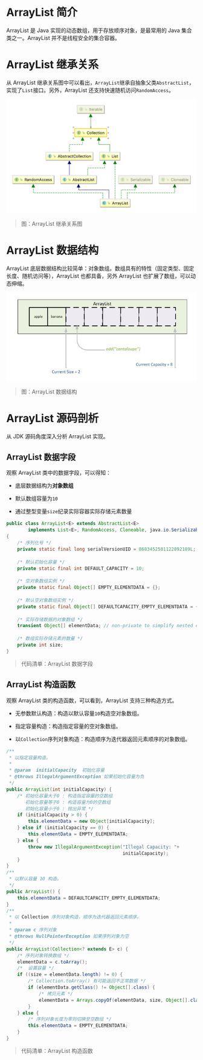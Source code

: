 # ArrayList 简介

ArrayList 是 Java 实现的动态数组，用于存放顺序对象，是最常用的 Java 集合类之一。ArrayList 并不是线程安全的集合容器。

# ArrayList 继承关系

从 ArrayList 继承关系图中可以看出，`ArrayList`继承自抽象父类`AbstractList`，实现了`List`接口。另外，ArrayList 还支持快速随机访问`RandomAccess`。

![Collections-ArrayList-1-Hierarchy][Collections-ArrayList-1-Hierarchy]

> 图：ArrayList 继承关系图

# ArrayList 数据结构

ArrayList 底层数据结构比较简单：对象数组。数组具有的特性（固定类型、固定长度、随机访问等），ArrayList 也都具备，另外 ArrayList 也扩展了数组，可以动态伸缩。

![Collections-ArrayList-2-DataStructure][Collections-ArrayList-2-DataStructure]

> 图：ArrayList 数据结构

# ArrayList 源码剖析

从 JDK 源码角度深入分析 ArrayList 实现。

## ArrayList 数据字段

观察 ArrayList 类中的数据字段，可以得知：

- 底层数据结构为**对象数组**

- 默认数组容量为`10`

- 通过整型变量`size`纪录实际容器实际存储元素数量

```java
public class ArrayList<E> extends AbstractList<E>
        implements List<E>, RandomAccess, Cloneable, java.io.Serializable
{
    /* 序列化号 */
    private static final long serialVersionUID = 8683452581122892189L;

    /* 默认初始化容量 */
    private static final int DEFAULT_CAPACITY = 10;

    /* 空对象数组实例 */
    private static final Object[] EMPTY_ELEMENTDATA = {};

    /* 默认空对象数组实例 */
    private static final Object[] DEFAULTCAPACITY_EMPTY_ELEMENTDATA = {};

    /* 实际存储数据的对象数组 */
    transient Object[] elementData; // non-private to simplify nested class access

    /* 数组实际存储元素的数量 */
    private int size;
}
```
> 代码清单：ArrayList 数据字段

## ArrayList 构造函数

观察 ArrayList 类的构造函数，可以看到，ArrayList 支持三种构造方式。

- 无参数默认构造：构造以默认容量`10`构造空对象数组。

- 指定容量构造：构造指定容量的空对象数组。

- 以`Collection`序列对象构造：构造顺序为迭代器返回元素顺序的对象数组。

```java
/**
 * 以指定容量构造。
 *
 * @param  initialCapacity  初始化容量
 * @throws IllegalArgumentException 如果初始化容量为负
 */
public ArrayList(int initialCapacity) {
    /* 初始化容量大于0 : 构造指定容量的空数组
       初始化容量等于0 : 构造容量为0的空数组
       初始化容量小于0 : 抛出异常 */
    if (initialCapacity > 0) {
        this.elementData = new Object[initialCapacity];
    } else if (initialCapacity == 0) {
        this.elementData = EMPTY_ELEMENTDATA;
    } else {
        throw new IllegalArgumentException("Illegal Capacity: "+
                                           initialCapacity);
    }
}
/**
 * 以默认容量 10 构造。
 */
public ArrayList() {
    this.elementData = DEFAULTCAPACITY_EMPTY_ELEMENTDATA;
}
/**
 * 以 Collection 序列对象构造，顺序为迭代器返回元素顺序。
 *
 * @param c 序列对象
 * @throws NullPointerException 如果序列对象为空
 */
public ArrayList(Collection<? extends E> c) {
    /* 序列对象转换数组 */
    elementData = c.toArray();
    /*  设置容量 */
    if ((size = elementData.length) != 0) {
        /* Collection.toArray() 有可能返回不正常数据 */
        if (elementData.getClass() != Object[].class) {
            /* 拷贝元素 */
            elementData = Arrays.copyOf(elementData, size, Object[].class);
        }
    } else {
        /* 序列对象长度为零则切换至空数组 */
        this.elementData = EMPTY_ELEMENTDATA;
    }
}
```
> 代码清单：ArrayList 构造函数



[Collections-ArrayList-1-Hierarchy]: ../../images/Collections-ArrayList-1-Hierarchy.png

[Collections-ArrayList-2-DataStructure]: ../../images/Collections-ArrayList-2-DataStructure.png

<!-- EOF -->
